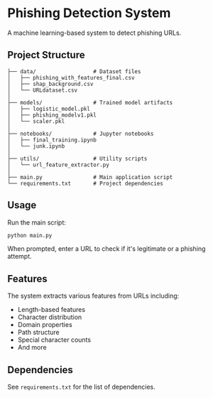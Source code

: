 # Phishing Detection System

A machine learning-based system to detect phishing URLs.

## Project Structure

```
├── data/                  # Dataset files
│   ├── phishing_with_features_final.csv
│   ├── shap_background.csv
│   └── URLdataset.csv
│
├── models/                # Trained model artifacts
│   ├── logistic_model.pkl
│   ├── phishing_modelv1.pkl
│   └── scaler.pkl
│
├── notebooks/             # Jupyter notebooks
│   ├── final_training.ipynb
│   └── junk.ipynb
│
├── utils/                 # Utility scripts
│   └── url_feature_extractor.py
│
├── main.py                # Main application script
└── requirements.txt       # Project dependencies
```

## Usage

Run the main script:

```bash
python main.py
```

When prompted, enter a URL to check if it's legitimate or a phishing attempt.

## Features

The system extracts various features from URLs including:
- Length-based features
- Character distribution
- Domain properties
- Path structure
- Special character counts
- And more

## Dependencies

See `requirements.txt` for the list of dependencies.

